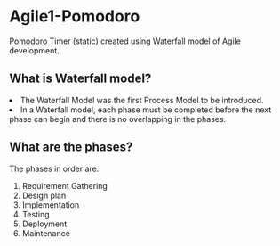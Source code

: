 # Agile1-Pomodoro
Pomodoro Timer (static) created using Waterfall model of Agile development.

## What is Waterfall model?
<li>The Waterfall Model was the first Process Model to be introduced. </li>
<li>In a Waterfall model, each phase must be completed before the next phase can begin and there is no overlapping in the phases.</li>

## What are the phases?
The phases in order are:
1. Requirement Gathering
2. Design plan
3. Implementation
4. Testing
5. Deployment
6. Maintenance
